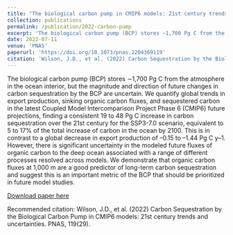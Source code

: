 ```yaml
---
title: "The biological carbon pump in CMIP6 models: 21st century trends and uncertainties"
collection: publications
permalink: /publication/2022-carbon-pump
excerpt: 'The biological carbon pump (BCP) stores ∼1,700 Pg C from the atmosphere in the ocean interior, but the magnitude and direction of future changes in carbon sequestration by the BCP are uncertain. We quantify global trends in export production, sinking organic carbon fluxes, and sequestered carbon in the latest Coupled Model Intercomparison Project Phase 6 (CMIP6) future projections, finding a consistent 19 to 48 Pg C increase in carbon sequestration over the 21st century for the SSP3-7.0 scenario, equivalent to 5 to 17% of the total increase of carbon in the ocean by 2100. This is in contrast to a global decrease in export production of –0.15 to –1.44 Pg C y–1. However, there is significant uncertainty in the modeled future fluxes of organic carbon to the deep ocean associated with a range of different processes resolved across models. We demonstrate that organic carbon fluxes at 1,000 m are a good predictor of long-term carbon sequestration and suggest this is an important metric of the BCP that should be prioritized in future model studies.'
date: 2022-07-11
venue: 'PNAS'
paperurl: 'https://doi.org/10.1073/pnas.2204369119'
citation: 'Wilson, J.D., et al. (2022) Carbon Sequestration by the Biological Carbon Pump in CMIP6 models: 21st century trends and uncertainties. PNAS, 119(29).'
---
```

The biological carbon pump (BCP) stores ∼1,700 Pg C from the atmosphere in the ocean interior, but the magnitude and direction of future changes in carbon sequestration by the BCP are uncertain. We quantify global trends in export production, sinking organic carbon fluxes, and sequestered carbon in the latest Coupled Model Intercomparison Project Phase 6 (CMIP6) future projections, finding a consistent 19 to 48 Pg C increase in carbon sequestration over the 21st century for the SSP3-7.0 scenario, equivalent to 5 to 17% of the total increase of carbon in the ocean by 2100. This is in contrast to a global decrease in export production of –0.15 to –1.44 Pg C y–1. However, there is significant uncertainty in the modeled future fluxes of organic carbon to the deep ocean associated with a range of different processes resolved across models. We demonstrate that organic carbon fluxes at 1,000 m are a good predictor of long-term carbon sequestration and suggest this is an important metric of the BCP that should be prioritized in future model studies.

[Download paper here](https://doi.org/10.1073/pnas.2204369119)

Recommended citation: Wilson, J.D., et al. (2022) Carbon Sequestration by the Biological Carbon Pump in CMIP6 models: 21st century trends and uncertainties. PNAS, 119(29).
